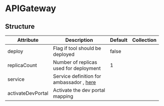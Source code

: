 # APIGateway 
 

## Structure 
 

| Attribute         | Description                                                      | Default | Collection  |
| ----------------- | ---------------------------------------------------------------- | ------- | ----------  |
| deploy            | Flag if tool should be deployed                                  |  false  |             |
| replicaCount      | Number of replicas used for deployment                           |  1      |             |
| service           | Service definition for ambassador , [here](AmbassadorService.md) |         |             |
| activateDevPortal | Activate the dev portal mapping                                  |         |             |